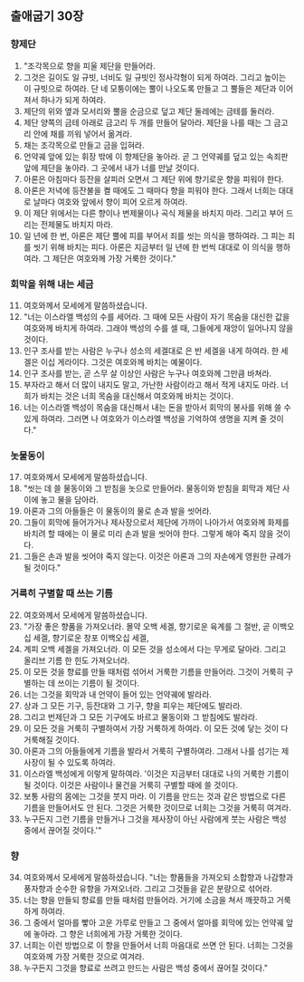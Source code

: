 ## 출애굽기 30장

### 향제단
1. "조각목으로 향을 피울 제단을 만들어라.
2. 그것은 길이도 일 규빗, 너비도 일 규빗인 정사각형이 되게 하여라. 그리고 높이는 이 규빗으로 하여라. 단 네 모퉁이에는 뿔이 나오도록 만들고 그 뿔들은 제단과 이어져서 하나가 되게 하여라.
3. 제단의 위와 옆과 모서리와 뿔을 순금으로 덮고 제단 둘레에는 금테를 둘러라.
4. 제단 양쪽의 금테 아래로 금고리 두 개를 만들어 달아라. 제단을 나를 때는 그 금고리 안에 채를 끼워 넣어서 옮겨라.
5. 채는 조각목으로 만들고 금을 입혀라.
6. 언약궤 앞에 있는 휘장 밖에 이 향제단을 놓아라. 곧 그 언약궤를 덮고 있는 속죄판 앞에 제단을 놓아라. 그 곳에서 내가 너를 만날 것이다.
7. 아론은 아침마다 등잔을 살피러 오면서 그 제단 위에 향기로운 향을 피워야 한다.
8. 아론은 저녁에 등잔불을 켤 때에도 그 때마다 향을 피워야 한다. 그래서 너희는 대대로 날마다 여호와 앞에서 향이 피어 오르게 하여라.
9. 이 제단 위에서는 다른 향이나 번제물이나 곡식 제물을 바치지 마라. 그리고 부어 드리는 전제물도 바치지 마라.
10. 일 년에 한 번, 아론은 제단 뿔에 피를 부어서 죄를 씻는 의식을 행하여라. 그 피는 죄를 씻기 위해 바치는 피다. 아론은 지금부터 일 년에 한 번씩 대대로 이 의식을 행하여라. 그 제단은 여호와께 가장 거룩한 것이다."
### 회막을 위해 내는 세금
11. 여호와께서 모세에게 말씀하셨습니다.
12. "너는 이스라엘 백성의 수를 세어라. 그 때에 모든 사람이 자기 목숨을 대신한 값을 여호와께 바치게 하여라. 그래야 백성의 수를 셀 때, 그들에게 재앙이 일어나지 않을 것이다.
13. 인구 조사를 받는 사람은 누구나 성소의 세겔대로 은 반 세겔을 내게 하여라. 한 세겔은 이십 게라이다. 그것은 여호와께 바치는 예물이다.
14. 인구 조사를 받는, 곧 스무 살 이상인 사람은 누구나 여호와께 그만큼 바쳐라.
15. 부자라고 해서 더 많이 내지도 말고, 가난한 사람이라고 해서 적게 내지도 마라. 너희가 바치는 것은 너희 목숨을 대신해서 여호와께 바치는 것이다.
16. 너는 이스라엘 백성이 목숨을 대신해서 내는 돈을 받아서 회막의 봉사를 위해 쓸 수 있게 하여라. 그러면 나 여호와가 이스라엘 백성을 기억하여 생명을 지켜 줄 것이다."
### 놋물동이
17. 여호와께서 모세에게 말씀하셨습니다.
18. "씻는 데 쓸 물동이와 그 받침을 놋으로 만들어라. 물동이와 받침을 회막과 제단 사이에 놓고 물을 담아라.
19. 아론과 그의 아들들은 이 물동이의 물로 손과 발을 씻어라.
20. 그들이 회막에 들어가거나 제사장으로서 제단에 가까이 나아가서 여호와께 화제를 바치려 할 때에는 이 물로 미리 손과 발을 씻어야 한다. 그렇게 해야 죽지 않을 것이다.
21. 그들은 손과 발을 씻어야 죽지 않는다. 이것은 아론과 그의 자손에게 영원한 규례가 될 것이다."
### 거룩히 구별할 때 쓰는 기름
22. 여호와께서 모세에게 말씀하셨습니다.
23. "가장 좋은 향품을 가져오너라. 몰약 오백 세겔, 향기로운 육계를 그 절반, 곧 이백오십 세겔, 향기로운 창포 이백오십 세겔,
24. 계피 오백 세겔을 가져오너라. 이 모든 것을 성소에서 다는 무게로 달아라. 그리고 올리브 기름 한 힌도 가져오너라.
25. 이 모든 것을 향료를 만들 때처럼 섞어서 거룩한 기름을 만들어라. 그것이 거룩히 구별하는 데 쓰이는 기름이 될 것이다.
26. 너는 그것을 회막과 내 언약이 들어 있는 언약궤에 발라라.
27. 상과 그 모든 기구, 등잔대와 그 기구, 향을 피우는 제단에도 발라라.
28. 그리고 번제단과 그 모든 기구에도 바르고 물동이와 그 받침에도 발라라.
29. 이 모든 것을 거룩히 구별하여서 가장 거룩하게 하여라. 이 모든 것에 닿는 것이 다 거룩해질 것이다.
30. 아론과 그의 아들들에게 기름을 발라서 거룩히 구별하여라. 그래서 나를 섬기는 제사장이 될 수 있도록 하여라.
31. 이스라엘 백성에게 이렇게 말하여라. '이것은 지금부터 대대로 나의 거룩한 기름이 될 것이다. 이것은 사람이나 물건을 거룩히 구별할 때에 쓸 것이다.
32. 보통 사람의 몸에는 그것을 붓지 마라. 이 기름을 만드는 것과 같은 방법으로 다른 기름을 만들어서도 안 된다. 그것은 거룩한 것이므로 너희는 그것을 거룩히 여겨라.
33. 누구든지 그런 기름을 만들거나 그것을 제사장이 아닌 사람에게 붓는 사람은 백성 중에서 끊어질 것이다.'"
### 향
34. 여호와께서 모세에게 말씀하셨습니다. "너는 향품들을 가져오되 소합향과 나감향과 풍자향과 순수한 유향을 가져오너라. 그리고 그것들을 같은 분량으로 섞어라.
35. 너는 향을 만들되 향료를 만들 때처럼 만들어라. 거기에 소금을 쳐서 깨끗하고 거룩하게 하여라.
36. 그 중에서 얼마를 빻아 고운 가루로 만들고 그 중에서 얼마를 회막에 있는 언약궤 앞에 놓아라. 그 향은 너희에게 가장 거룩한 것이다.
37. 너희는 이런 방법으로 이 향을 만들어서 너희 마음대로 쓰면 안 된다. 너희는 그것을 여호와께 가장 거룩한 것으로 여겨라.
38. 누구든지 그것을 향료로 쓰려고 만드는 사람은 백성 중에서 끊어질 것이다."
